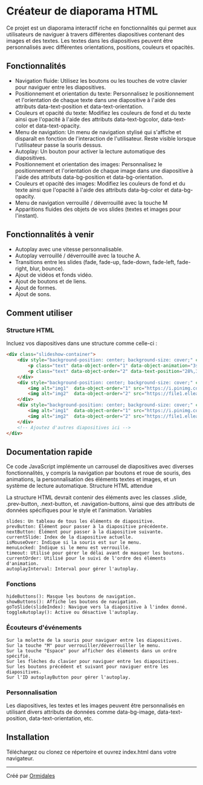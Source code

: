 # Créateur de diaporama HTML
Ce projet est un diaporama interactif riche en fonctionnalités qui permet aux utilisateurs de naviguer à travers différentes diapositives contenant des images et des textes. Les textes dans les diapositives peuvent être personnalisés avec différentes orientations, positions, couleurs et opacités.

## Fonctionnalités
- Navigation fluide: Utilisez les boutons ou les touches de votre clavier pour naviguer entre les diapositives.
- Positionnement et orientation du texte: Personnalisez le positionnement et l'orientation de chaque texte dans une diapositive à l'aide des attributs data-text-position et data-text-orientation.
- Couleurs et opacité du texte: Modifiez les couleurs de fond et du texte ainsi que l'opacité à l'aide des attributs data-text-bgcolor, data-text-color et data-text-opacity.
- Menu de navigation: Un menu de navigation stylisé qui s'affiche et disparaît en fonction de l'interaction de l'utilisateur. Reste visible lorsque l'utilisateur passe la souris dessus.
- Autoplay: Un bouton pour activer la lecture automatique des diapositives.
- Positionnement et orientation des images: Personnalisez le positionnement et l'orientation de chaque image dans une diapositive à l'aide des attributs data-bg-position et data-bg-orientation.
- Couleurs et opacité des images: Modifiez les couleurs de fond et du texte ainsi que l'opacité à l'aide des attributs data-bg-color et data-bg-opacity.
- Menu de navigation verrouillé / déverrouillé avec la touche M
- Apparitions fluides des objets de vos slides (textes et images pour l'instant).

## Fonctionnalités à venir
- Autoplay avec une vitesse personnalisable.
- Autoplay verrouillé / déverrouillé avec la touche A.
- Transitions entre les slides (fade, fade-up, fade-down, fade-left, fade-right, blur, bounce).
- Ajout de vidéos et fonds vidéo.
- Ajout de boutons et de liens.
- Ajout de formes.
- Ajout de sons.

## Comment utiliser
### Structure HTML
Incluez vos diapositives dans une structure comme celle-ci :
```html
<div class="slideshow-container">
    <div style="background-position: center; background-size: cover;" class="slide" data-bg-image="https://saknyskarcios.lt/img/matrix-background-gif-15.gif">
        <p class="text" data-object-order="1" data-object-animation="3s ease-in-out 0s infinite normal none running scale-md" data-text-position="0%,0%" data-text-orientation="0" data-text-bgcolor="red" data-text-color="#ffffff" data-text-opacity="1" data-text-size="5rem" data-text-width="200vh" data-text-padding="1rem" data-text-roundness="10px">regjnerkgnerkgbnr</p>
        <p class="text" data-object-order="2" data-text-position="28%,35%" data-text-orientation="0" data-text-bgcolor="white" data-text-color="black" data-text-opacity="1" data-text-size="2.5rem" data-text-width="200vh" data-text-padding="0.5rem" data-text-roundness="5px">ergkljnerognergjoerngerjkogjergjerogjnero</p>
    </div>
    <div style="background-position: center; background-size: cover;" class="slide" data-bg-image="https://c4.wallpaperflare.com/wallpaper/568/777/264/video-games-digital-art-gordon-man-half-life-wallpaper-preview.jpg">
        <img alt="img1"  data-object-order="1" src="https://i.pinimg.com/originals/4c/7f/e5/4c7fe50c8311b06c1882e0e7cf4df090.png" data-img-position="5%, 10%" data-img-width="500px" data-object-animation="3s ease-in-out 0s infinite normal none running scale-md" data-img-index="5">
        <img alt="img2"  data-object-order="2" src="https://file1.elleadore.com/var/elleadore/storage/images/article/je-suis-une-fille-drole-a-ma-maniere-41656/426590-1-fre-FR/Je-suis-une-fille-drole-a-ma-maniere.jpg" data-img-index="1" data-img-position="40%, 20%" data-img-width="300px" data-object-animation="1s ease-in-out 0s infinite normal none running fade">
    </div>
    <div style="background-position: center; background-size: cover;" class="slide" data-bg-image="https://c4.wallpaperflare.com/wallpaper/568/777/264/video-games-digital-art-gordon-man-half-life-wallpaper-preview.jpg">
        <img alt="img1"  data-object-order="1" src="https://i.pinimg.com/originals/4c/7f/e5/4c7fe50c8311b06c1882e0e7cf4df090.png" data-img-position="5%, 10%" data-img-width="500px" data-object-animation="3s ease-in-out 0s infinite normal none running scale-md" data-img-index="5">
        <img alt="img2"  data-object-order="2" src="https://file1.elleadore.com/var/elleadore/storage/images/article/je-suis-une-fille-drole-a-ma-maniere-41656/426590-1-fre-FR/Je-suis-une-fille-drole-a-ma-maniere.jpg" data-img-index="1" data-img-position="40%, 20%" data-img-width="300px" data-object-animation="1s ease-in-out 0s infinite normal none running fade">
    </div>
    <!-- Ajoutez d'autres diapositives ici -->
</div>
```

## Documentation rapide

Ce code JavaScript implémente un carrousel de diapositives avec diverses fonctionnalités, y compris la navigation par boutons et roue de souris, des animations, la personnalisation des éléments textes et images, et un système de lecture automatique.
Structure HTML attendue

La structure HTML devrait contenir des éléments avec les classes .slide, .prev-button, .next-button, et .navigation-buttons, ainsi que des attributs de données spécifiques pour le style et l'animation.
Variables

    slides: Un tableau de tous les éléments de diapositive.
    prevButton: Élément pour passer à la diapositive précédente.
    nextButton: Élément pour passer à la diapositive suivante.
    currentSlide: Index de la diapositive actuelle.
    isMouseOver: Indique si la souris est sur le menu.
    menuLocked: Indique si le menu est verrouillé.
    timeout: Utilisé pour gérer le délai avant de masquer les boutons.
    currentOrder: Utilisé pour le suivi de l'ordre des éléments d'animation.
    autoplayInterval: Interval pour gérer l'autoplay.

### Fonctions

    hideButtons(): Masque les boutons de navigation.
    showButtons(): Affiche les boutons de navigation.
    goToSlide(slideIndex): Navigue vers la diapositive à l'index donné.
    toggleAutoplay(): Active ou désactive l'autoplay.

### Écouteurs d'événements

    Sur la molette de la souris pour naviguer entre les diapositives.
    Sur la touche "M" pour verrouiller/déverrouiller le menu.
    Sur la touche "Espace" pour afficher des éléments dans un ordre spécifié.
    Sur les flèches du clavier pour naviguer entre les diapositives.
    Sur les boutons précédent et suivant pour naviguer entre les diapositives.
    Sur l'ID autoplayButton pour gérer l'autoplay.

### Personnalisation

Les diapositives, les textes et les images peuvent être personnalisés en utilisant divers attributs de données comme data-bg-image, data-text-position, data-text-orientation, etc.

## Installation
Téléchargez ou clonez ce répertoire et ouvrez index.html dans votre navigateur.

---

Créé par [Ormidales](https://github.com/Ormidales)
